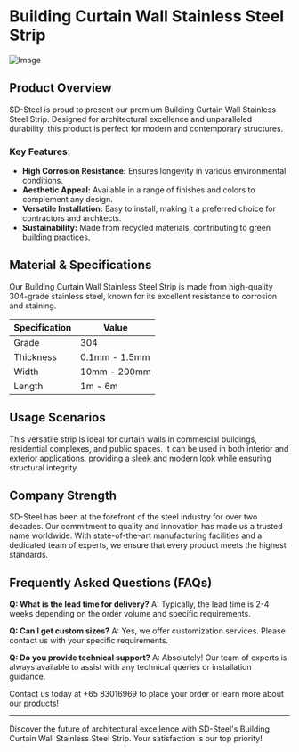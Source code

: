 # Building Curtain Wall Stainless Steel Strip

![Image](https://github.com/user-attachments/assets/2567258e-e124-4816-932d-1809bd27ef0b)

## Product Overview
SD-Steel is proud to present our premium Building Curtain Wall Stainless Steel Strip. Designed for architectural excellence and unparalleled durability, this product is perfect for modern and contemporary structures.

### Key Features:
- **High Corrosion Resistance:** Ensures longevity in various environmental conditions.
- **Aesthetic Appeal:** Available in a range of finishes and colors to complement any design.
- **Versatile Installation:** Easy to install, making it a preferred choice for contractors and architects.
- **Sustainability:** Made from recycled materials, contributing to green building practices.

## Material & Specifications
Our Building Curtain Wall Stainless Steel Strip is made from high-quality 304-grade stainless steel, known for its excellent resistance to corrosion and staining.

| Specification | Value |
|---------------|-------|
| Grade         | 304    |
| Thickness     | 0.1mm - 1.5mm |
| Width         | 10mm - 200mm |
| Length        | 1m - 6m |

## Usage Scenarios
This versatile strip is ideal for curtain walls in commercial buildings, residential complexes, and public spaces. It can be used in both interior and exterior applications, providing a sleek and modern look while ensuring structural integrity.

## Company Strength
SD-Steel has been at the forefront of the steel industry for over two decades. Our commitment to quality and innovation has made us a trusted name worldwide. With state-of-the-art manufacturing facilities and a dedicated team of experts, we ensure that every product meets the highest standards.

## Frequently Asked Questions (FAQs)
**Q: What is the lead time for delivery?**
A: Typically, the lead time is 2-4 weeks depending on the order volume and specific requirements.

**Q: Can I get custom sizes?**
A: Yes, we offer customization services. Please contact us with your specific requirements.

**Q: Do you provide technical support?**
A: Absolutely! Our team of experts is always available to assist with any technical queries or installation guidance.

Contact us today at +65 83016969 to place your order or learn more about our products!

---

Discover the future of architectural excellence with SD-Steel's Building Curtain Wall Stainless Steel Strip. Your satisfaction is our top priority!